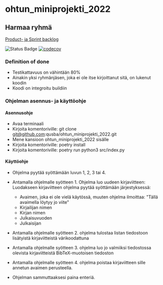 # ohtun_miniprojekti_2022
## Harmaa ryhmä

[Product- ja Sprint backlog](https://docs.google.com/spreadsheets/d/1dSeB2DVMEAkoBBqOm-5AjHcTrGz0yfAUg2ushvxjXvA/edit#gid=0)

![Status Badge](https://github.com/qusba/ohtun_miniprojekti_2022/workflows/CI/badge.svg)
[![codecov](https://codecov.io/gh/qusba/ohtun_miniprojekti_2022/branch/main/graph/badge.svg?token=X48HWMD7NB)](https://codecov.io/gh/qusba/ohtun_miniprojekti_2022)
### Definition of done
* Testikattavuus on vähintään 80%
* Ainakin yksi ryhmänjäsen, joka ei ole itse kirjoittanut sitä, on lukenut koodin
* Koodi on integroitu buildiin


### Ohjelman asennus- ja käyttöohje

#### Asennusohje
* Avaa terminaali
* Kirjoita komentoriville: git clone git@github.com:qusba/ohtun_miniprojekti_2022.git
* Mene kansioon ohtun_miniprojekti_2022 sisälle
* Kirjoita komentoriville: poetry install
* Kirjoita komentoriville: poetry run python3 src/index.py

#### Käyttöohje
* Ohjelma pyytää syöttämään luvun 1, 2, 3 tai 4. 
* Antamalla ohjelmalle syötteen 1. Ohjelma luo uudeen kirjaviitteen: Luodakseen kirjaviitteen ohjelma pyytää syöttämään järjestyksessä:
    * Avaimen, joka ei ole vielä käytössä, muuten ohjelma ilmoittaa: "Tällä avaimella löytyy jo viite"
    * Kirjailijan nimen
    * Kirjan nimen
    * Julkaisuvuoden
    * Julkaisijan

* Antamalla ohjelmalle syötteen 2. ohjelma tulostaa listan tiedostoon lisätyistä kirjaviitteistä värikoodattuna

* Antamalla ohjelmalle syötteen 3. ohjelma luo jo valmiiksi tiedostossa olevista kirjaviitteistä BibTeX-muotoisen tiedoston

* Antamalla ohjelmalle syötteen 4. ohjelma poistaa kirjaviitteen sille annetun avaimen perusteella.

* Ohjelman sammuttaaksesi paina enteriä.


